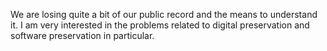 We are losing quite a bit of our public record and the means to understand it. I am very interested in the problems related to digital preservation and software preservation in particular.
